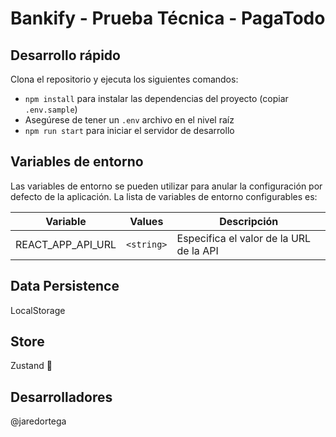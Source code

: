# Bankify - Prueba Técnica - PagaTodo

## Desarrollo rápido

Clona el repositorio y ejecuta los siguientes comandos:

- `npm install` para instalar las dependencias del proyecto (copiar `.env.sample`)
- Asegúrese de tener un `.env` archivo en el nivel raíz
- `npm run start` para iniciar el servidor de desarrollo

## Variables de entorno

Las variables de entorno se pueden utilizar para anular la configuración por defecto de la aplicación. La lista de variables de entorno configurables es:

| Variable          |   Values   | Descripción                             |
| ----------------- | :--------: | --------------------------------------- |
| REACT_APP_API_URL | `<string>` | Especifica el valor de la URL de la API |

## Data Persistence

LocalStorage

## Store

Zustand 🐻

## Desarrolladores

@jaredortega

